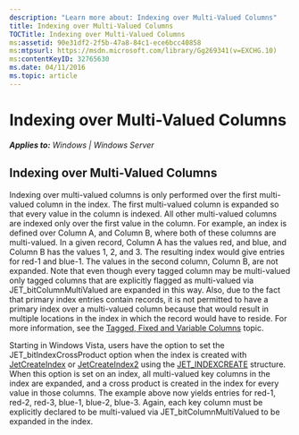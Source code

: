 ```yaml
---
description: "Learn more about: Indexing over Multi-Valued Columns"
title: Indexing over Multi-Valued Columns
TOCTitle: Indexing over Multi-Valued Columns
ms:assetid: 90e31df2-2f5b-47a8-84c1-ece6bcc40858
ms:mtpsurl: https://msdn.microsoft.com/library/Gg269341(v=EXCHG.10)
ms:contentKeyID: 32765630
ms.date: 04/11/2016
ms.topic: article
---
```


# Indexing over Multi-Valued Columns


_**Applies to:** Windows | Windows Server_

## Indexing over Multi-Valued Columns

Indexing over multi-valued columns is only performed over the first multi-valued column in the index. The first multi-valued column is expanded so that every value in the column is indexed. All other multi-valued columns are indexed only over the first value in the column. For example, an index is defined over Column A, and Column B, where both of these columns are multi-valued. In a given record, Column A has the values red, and blue, and Column B has the values 1, 2, and 3. The resulting index would give entries for red-1 and blue-1. The values in the second column, Column B, are not expanded. Note that even though every tagged column may be multi-valued only tagged columns that are explicitly flagged as multi-valued via JET_bitColumnMultiValued are expanded in this way. Also, due to the fact that primary index entries contain records, it is not permitted to have a primary index over a multi-valued column because that would result in multiple locations in the index in which the record would have to reside. For more information, see the [Tagged, Fixed and Variable Columns](./tagged-fixed-and-variable-columns.md) topic.

Starting in Windows Vista, users have the option to set the JET_bitIndexCrossProduct option when the index is created with [JetCreateIndex](./jetcreateindex-function.md) or [JetCreateIndex2](./jetcreateindex2-function.md) using the [JET_INDEXCREATE](./jet-indexcreate-structure.md) structure. When this option is set on an index, all multi-valued key columns in the index are expanded, and a cross product is created in the index for every value in those columns. The example above now yields entries for red-1, red-2, red-3, blue-1, blue-2, blue-3. Again, each key column must be explicitly declared to be multi-valued via JET_bitColumnMultiValued to be expanded in the index.
